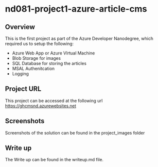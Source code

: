 # nd081-project1-azure-article-cms
## Overview
This is the first project as part of the Azure Developer Nanodegree, which required us to setup the following:
- Azure Web App or Azure VIrtual Machine
- Blob Storage for images
- SQL Database for storing the articles
- MSAL Authenitcation
- Logging


## Project URL
This project can be accessed at the following url
<https://ghcmsnd.azurewebsites.net>


## Screenshots
Screenshots of the solution can be found in the project_images folder

## Write up
The Write up can be found in the writeup.md file.